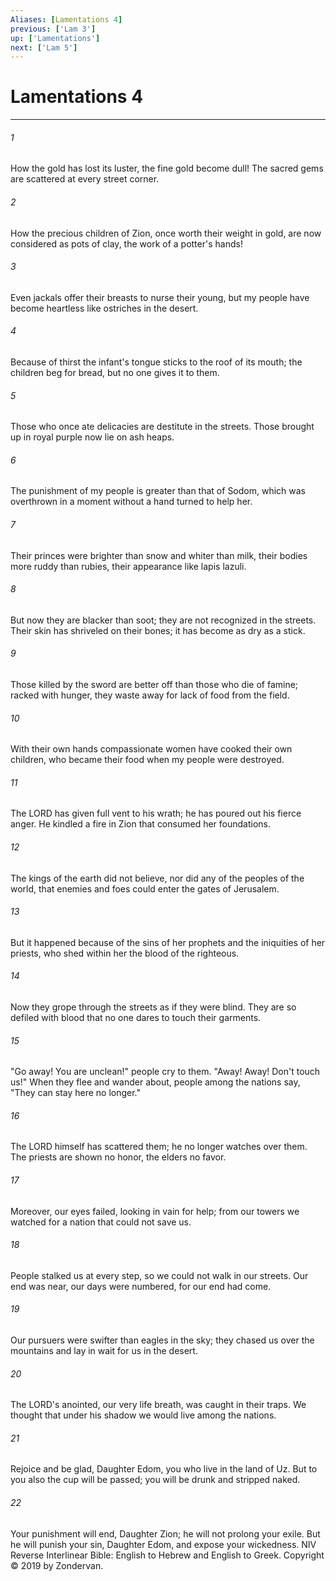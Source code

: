 ```yaml
---
Aliases: [Lamentations 4]
previous: ['Lam 3']
up: ['Lamentations']
next: ['Lam 5']
---
```

# Lamentations 4

***


###### 1 
How the gold has lost its luster, the fine gold become dull! The sacred gems are scattered at every street corner. 

###### 2 
How the precious children of Zion, once worth their weight in gold, are now considered as pots of clay, the work of a potter's hands! 

###### 3 
Even jackals offer their breasts to nurse their young, but my people have become heartless like ostriches in the desert. 

###### 4 
Because of thirst the infant's tongue sticks to the roof of its mouth; the children beg for bread, but no one gives it to them. 

###### 5 
Those who once ate delicacies are destitute in the streets. Those brought up in royal purple now lie on ash heaps. 

###### 6 
The punishment of my people is greater than that of Sodom, which was overthrown in a moment without a hand turned to help her. 

###### 7 
Their princes were brighter than snow and whiter than milk, their bodies more ruddy than rubies, their appearance like lapis lazuli. 

###### 8 
But now they are blacker than soot; they are not recognized in the streets. Their skin has shriveled on their bones; it has become as dry as a stick. 

###### 9 
Those killed by the sword are better off than those who die of famine; racked with hunger, they waste away for lack of food from the field. 

###### 10 
With their own hands compassionate women have cooked their own children, who became their food when my people were destroyed. 

###### 11 
The LORD has given full vent to his wrath; he has poured out his fierce anger. He kindled a fire in Zion that consumed her foundations. 

###### 12 
The kings of the earth did not believe, nor did any of the peoples of the world, that enemies and foes could enter the gates of Jerusalem. 

###### 13 
But it happened because of the sins of her prophets and the iniquities of her priests, who shed within her the blood of the righteous. 

###### 14 
Now they grope through the streets as if they were blind. They are so defiled with blood that no one dares to touch their garments. 

###### 15 
"Go away! You are unclean!" people cry to them. "Away! Away! Don't touch us!" When they flee and wander about, people among the nations say, "They can stay here no longer." 

###### 16 
The LORD himself has scattered them; he no longer watches over them. The priests are shown no honor, the elders no favor. 

###### 17 
Moreover, our eyes failed, looking in vain for help; from our towers we watched for a nation that could not save us. 

###### 18 
People stalked us at every step, so we could not walk in our streets. Our end was near, our days were numbered, for our end had come. 

###### 19 
Our pursuers were swifter than eagles in the sky; they chased us over the mountains and lay in wait for us in the desert. 

###### 20 
The LORD's anointed, our very life breath, was caught in their traps. We thought that under his shadow we would live among the nations. 

###### 21 
Rejoice and be glad, Daughter Edom, you who live in the land of Uz. But to you also the cup will be passed; you will be drunk and stripped naked. 

###### 22 
Your punishment will end, Daughter Zion; he will not prolong your exile. But he will punish your sin, Daughter Edom, and expose your wickedness. NIV Reverse Interlinear Bible: English to Hebrew and English to Greek. Copyright © 2019 by Zondervan.
